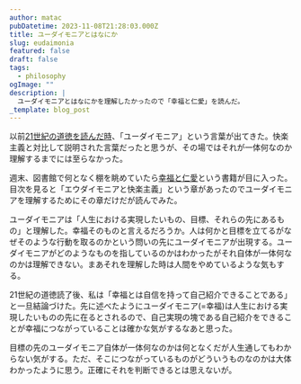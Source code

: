 ```yaml
---
author: matac
pubDatetime: 2023-11-08T21:28:03.000Z
title: ユーダイモニアとはなにか
slug: eudaimonia
featured: false
draft: false
tags:
  - philosophy
ogImage: ""
description: |
  ユーダイモニアとはなにかを理解したかったので「幸福と仁愛」を読んだ。
_template: blog_post
---
```


以前[21世紀の道徳を読んだ時](/posts/21-moral)、「ユーダイモニア」という言葉が出てきた。快楽主義と対比して説明された言葉だったと思うが、その場ではそれが一体何なのか理解するまでには至らなかった。

週末、図書館で何となく棚を眺めていたら[幸福と仁愛](https://amzn.asia/d/bVQy8kN)という書籍が目に入った。目次を見ると「エウダイモニアと快楽主義」という章があったのでユーダイモニアを理解するためにその章だけだが読んでみた。

ユーダイモニアは「人生における実現したいもの、目標、それらの先にあるもの」と理解した。幸福そのものと言えるだろうか。人は何かと目標を立てるがなぜそのような行動を取るのかという問いの先にユーダイモニアが出現する。ユーダイモニアがどのようなものを指しているのかはわかったがそれ自体が一体何なのかは理解できない。まあそれを理解した時は人間をやめているような気もする。

21世紀の道徳読了後、私は「幸福とは自信を持って自己紹介できることである」と一旦結論づけた。先に述べたようにユーダイモニア(=幸福)は人生における実現したいものの先に在るとされるので、自己実現の塊である自己紹介をできることが幸福につながっていることは確かな気がするなあと思った。

目標の先のユーダイモニア自体が一体何なのかは何となくだが人生通してもわからない気がする。ただ、そこにつながっているものがどういうものなのかは大体わかったように思う。正確にそれを判断できるとは思えないが。
